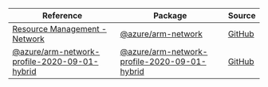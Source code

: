 | Reference | Package | Source |
|---|---|---|
|[Resource Management - Network](arm-network-readme.md)|[@azure/arm-network](https://www.npmjs.com/package/@azure/arm-network)|[GitHub](https://github.com/Azure/azure-sdk-for-js/blob/main/sdk/network/arm-network)|
|[@azure/arm-network-profile-2020-09-01-hybrid](arm-network-profile-2020-09-01-hybrid-readme.md)|[@azure/arm-network-profile-2020-09-01-hybrid](https://www.npmjs.com/package/@azure/arm-network-profile-2020-09-01-hybrid)|[GitHub](https://github.com/Azure/azure-sdk-for-js/blob/main/sdk/network/arm-network-profile-2020-09-01-hybrid)|
